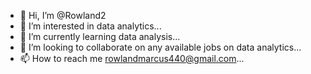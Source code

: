 - 👋 Hi, I’m @Rowland2
- 👀 I’m interested in data analytics...
- 🌱 I’m currently learning data analysis...
- 💞️ I’m looking to collaborate on any available jobs on data analytics...
- 📫 How to reach me rowlandmarcus440@gmail.com...

<!---
Rowland2/Rowland2 is a ✨ special ✨ repository because its `README.md` (this file) appears on your GitHub profile.
You can click the Preview link to take a look at your changes.
--->
